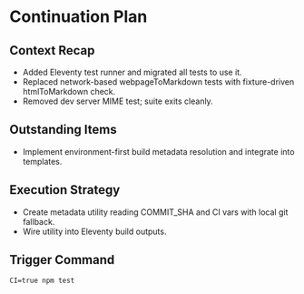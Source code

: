 # Continuation Plan

## Context Recap
- Added Eleventy test runner and migrated all tests to use it.
- Replaced network-based webpageToMarkdown tests with fixture-driven htmlToMarkdown check.
- Removed dev server MIME test; suite exits cleanly.

## Outstanding Items
- Implement environment-first build metadata resolution and integrate into templates.

## Execution Strategy
- Create metadata utility reading COMMIT_SHA and CI vars with local git fallback.
- Wire utility into Eleventy build outputs.

## Trigger Command
`CI=true npm test`
